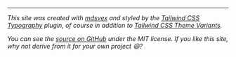 ---

*This site was created with [mdsvex](https://mdsvex.com/) and styled by the [Tailwind CSS Typography](https://github.com/tailwindlabs/tailwindcss-typography) plugin, of course in addition to [Tailwind CSS Theme Variants](https://github.com/JakeNavith/tailwindcss-theme-variants).*

*You can see the [source on GitHub](https://github.com/JakeNavith/tailwindcss-theme-variants/tree/main/site) under the MIT license. If you like this site, why not derive from it for your own project 😄?*
